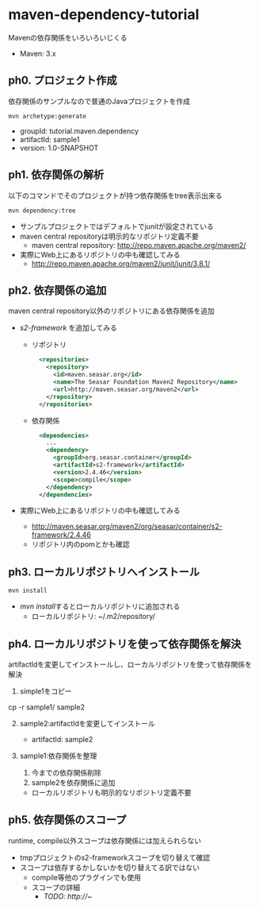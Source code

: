 # maven-dependency-tutorial

Mavenの依存関係をいろいろいじくる

- Maven: 3.x

## ph0. プロジェクト作成

依存関係のサンプルなので普通のJavaプロジェクトを作成

    mvn archetype:generate

- groupId: tutorial.maven.dependency
- artifactId: sample1
- version: 1.0-SNAPSHOT

## ph1. 依存関係の解析

以下のコマンドでそのプロジェクトが持つ依存関係をtree表示出来る

    mvn dependency:tree

- サンプルプロジェクトではデフォルトでjunitが設定されている
- maven central repositoryは明示的なリポジトリ定義不要
    - maven central repository: http://repo.maven.apache.org/maven2/
- 実際にWeb上にあるリポジトリの中も確認してみる
    - http://repo.maven.apache.org/maven2/junit/junit/3.8.1/

## ph2. 依存関係の追加

maven central repository以外のリポジトリにある依存関係を追加

- *s2-framework* を追加してみる

    - リポジトリ

        ```xml
          <repositories>
            <repository>
              <id>maven.seasar.org</id>
              <name>The Seasar Foundation Maven2 Repository</name>
              <url>http://maven.seasar.org/maven2</url>
            </repository>
          </repositories>
        ```
    - 依存関係

        ```xml
          <dependencies>
            ...
            <dependency>
              <groupId>org.seasar.container</groupId>
              <artifactId>s2-framework</artifactId>
              <version>2.4.46</version>
              <scope>compile</scope>
            </dependency>
          </dependencies>
        ```

- 実際にWeb上にあるリポジトリの中も確認してみる
    - http://maven.seasar.org/maven2/org/seasar/container/s2-framework/2.4.46
    - リポジトリ内のpomとかも確認

## ph3. ローカルリポジトリへインストール

    mvn install

- *mvn install*するとローカルリポジトリに追加される
    - ローカルリポジトリ: ~/.m2/repository/

## ph4. ローカルリポジトリを使って依存関係を解決

artifactIdを変更してインストールし、ローカルリポジトリを使って依存関係を解決

1. simple1をコピー

  cp -r sample1/ sample2

2. sample2:artifactIdを変更してインストール

    - artifactId: sample2

3. sample1:依存関係を整理

    1. 今までの依存関係削除
    2. sample2を依存関係に追加
    - ローカルリポジトリも明示的なリポジトリ定義不要

## ph5. 依存関係のスコープ

runtime, compile以外スコープは依存関係には加えられらない

- tmpプロジェクトのs2-frameworkスコープを切り替えて確認
- スコープは依存するかしないかを切り替えてる訳ではない
    - compile等他のプラグインでも使用
    - スコープの詳細
        - *TODO: http://~*
